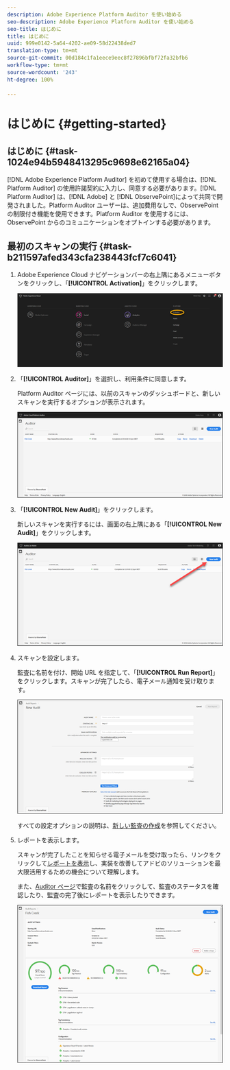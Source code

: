 ```yaml
---
description: Adobe Experience Platform Auditor を使い始める
seo-description: Adobe Experience Platform Auditor を使い始める
seo-title: はじめに
title: はじめに
uuid: 999e0142-5a64-4202-ae09-58d22438ded7
translation-type: tm+mt
source-git-commit: 00d184c1fa1eece9eec8f27896bfbf72fa32bfb6
workflow-type: tm+mt
source-wordcount: '243'
ht-degree: 100%

---
```



# はじめに {#getting-started}

## はじめに {#task-1024e94b5948413295c9698e62165a04}

<!--
This page is a placeholder for now, we need things like prerequisites, any planning that should be done before using Auditor, initial setup info--that kind of thing.
-->

[!DNL Adobe Experience Platform Auditor] を初めて使用する場合は、[!DNL Platform Auditor] の使用許諾契約に入力し、同意する必要があります。[!DNL Platform Auditor] は、[!DNL Adobe] と [!DNL ObservePoint]によって共同で開発されました。Platform Auditor ユーザーは、追加費用なしで、ObservePoint の制限付き機能を使用できます。Platform Auditor を使用するには、ObservePoint からのコミュニケーションをオプトインする必要があります。

## 最初のスキャンの実行 {#task-b211597afed343cfa238443fcf7c6041}

1. Adobe Experience Cloud ナビゲーションバーの右上隅にあるメニューボタンをクリックし、「**[!UICONTROL Activation]**」をクリックします。

   ![](assets/activate.png)

1. 「**[!UICONTROL Auditor]**」を選択し、利用条件に同意します。

   Platform Auditor ページには、以前のスキャンのダッシュボードと、新しいスキャンを実行するオプションが表示されます。

   ![](assets/home.png)

1. 「**[!UICONTROL New Audit]**」をクリックします。

   新しいスキャンを実行するには、画面の右上隅にある「**[!UICONTROL New Audit]**」をクリックします。

   ![](assets/new-audit-button.png)

1. スキャンを設定します。

   監査に名前を付け、開始 URL を指定して、「**[!UICONTROL Run Report]**」をクリックします。スキャンが完了したら、電子メール通知を受け取ります。

   ![](assets/config.png)

   すべての設定オプションの説明は、[新しい監査の作成](../create-audit/create-new-audit.md)を参照してください。
1. レポートを表示します。

   スキャンが完了したことを知らせる電子メールを受け取ったら、リンクをクリックして[レポートを表示](../reports/scorecard.md)し、実装を改善してアドビのソリューションを最大限活用するための機会について理解します。

   また、[Auditor ページ](../get-started/audit-list.md)で監査の名前をクリックして、監査のステータスを確認したり、監査の完了後にレポートを表示したりできます。

   ![](assets/report.png)
